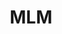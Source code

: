 ---
id: 81
title : MLM
linkurl: https://drive.google.com/drive/folders/1RcbyigvWZgOjN0WAS6sw96czm_DYSH-x?usp=sharing
fitur : aspekpajak
createdTime : 31/07/2019
modifiedTime : 07/01/2010
topik: Versi Lengkap
img: networking.png
---